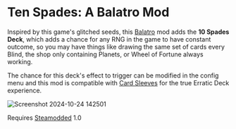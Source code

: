 # Ten Spades: A Balatro Mod
Inspired by this game's glitched seeds, this [Balatro](https://www.playbalatro.com/) mod adds the **10 Spades Deck**, which adds a chance for any RNG in the game to have constant outcome,
so you may have things like drawing the same set of cards every Blind, the shop only containing Planets, or Wheel of Fortune always working.

The chance for this deck's effect to trigger can be modified in the config menu and this mod is compatible with [Card Sleeves](https://github.com/larswijn/CardSleeves) for the true Erratic Deck experience.

![Screenshot 2024-10-24 142501](https://github.com/user-attachments/assets/08fed261-f688-49d2-a7ef-98f60c18b6cb)

Requires [Steamodded](https://github.com/Steamopollys/Steamodded) 1.0
